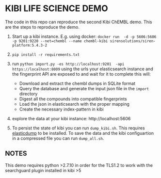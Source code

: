 KIBI LIFE SCIENCE DEMO
======================

The code in this repo can reproduce the second Kibi ChEMBL demo.
This are the steps to reproduce the demo.

1) Start up a kibi instance. E.g. using docker:
    ```docker run  -d -p 5606:5606 -p 9201:9220 --net=chembl --name chembl-kibi sirensolutions/siren-platform:5.4.3-2```

2) ```pip install -r requirements.txt```

3) run ```python import.py -es http://localhost:9201  -api https://localhost:8009``` using the urls your elasticsearch
instance and the fingerprint API are exposed to and wait for it to complete
   this will:
   * Download and extract the chembl dumps in SQLite format
   * Query the database and generate the input json file in the `import` directory
   * Digest all the compounds into compatible fingerprints
   * Load the json in elasticsearch with the proper mapping
   * Create the necessary index-pattern in kibi

4) explore the data at your kibi instance: http://localhost:5606

5) To persist the state of kibi you can run `dump_kibi.sh`. This requires [elasticdump](https://www.npmjs.com/package/elasticdump) to be installed.
   To save the data and the kibi configuartion in a compressed file you can run `dump_all.sh`.

NOTES
-----
This demo requires python >2.7.10 in order for the TLS1.2 to work with the searchguard plugin installed in kibi >5